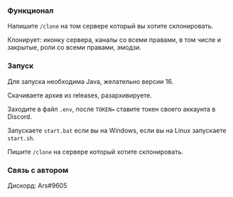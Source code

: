 ### Функционал

Напишите `/clone` на том сервере который вы хотите склонировать.

Клонирует: иконку сервера, каналы со всеми правами, в том числе и закрытые, роли со всеми правами, эмодзи.

### Запуск

Для запуска необходима Java, желательно версии 16.

Скачиваете архив из releases, разархивируете.

Заходите в файл `.env`, после `TOKEN=` ставите токен своего аккаунта в Discord.

Запускаете `start.bat` если вы на Windows, если вы на Linux запускаете `start.sh`.

Пишите `/clone` на сервере который хотите склонировать.

### Связь с автором

Дискорд: Ars#9605